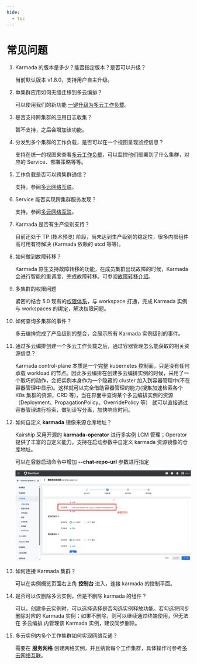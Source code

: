 ```yaml
---
hide:
  - toc
---
```


# 常见问题

1. Karmada 的版本是多少？能否指定版本？是否可以升级？

    当前默认版本 v1.8.0，支持用户自主升级。

2. 单集群应用如何无缝迁移到多云编排？

    可以使用我们的新功能 [一键升级为多云工作负载](../workload/promote.md)。

3. 是否支持跨集群的应用日志收集？

    暂不支持，之后会增加该功能。

4. 分发到多个集群的工作负载，是否可以在一个视图呈现监控信息？

    支持在统一的视图来查看[多云工作负载](../workload/deployment.md)，可以监控他们部署到了什么集群，对应的 Service、部署策略等等。

5. 工作负载是否可以跨集群通信？

    支持，参阅[多云网络互联](../../mspider/user-guide/multicluster/cluster-interconnect.md)。

6. Service 能否实现跨集群服务发现？

    支持，参阅[多云网络互联](../../mspider/user-guide/multicluster/cluster-interconnect.md)。

7. Karmada 是否有生产级别支持？

    目前还处于 TP (技术预览) 阶段，尚未达到生产级别的稳定性，很多内部组件高可用有待解决 (Karmada 依赖的 etcd 等等)。

8. 如何做到故障转移？

    Karmada 原生支持故障转移的功能，在成员集群出现故障的时候，Karmada 会进行智能的重调度，完成故障转移。可参阅[故障转移介绍](../failover/failover.md)。

9. 多集群的权限问题

    紧密的结合 5.0 现有的[权限体系](../../ghippo/user-guide/access-control/role.md)，与 workspace 打通，完成 Karmada 实例与 workspaces 的绑定，解决权限问题。

10. 如何查询多集群的事件？

    多云编排完成了产品级别的整合，会展示所有 Karmada 实例级别的事件。

11. 通过多云编排创建一个多云工作负载之后，通过容器管理怎么能获取的相关资源信息？

    Karmada control-plane 本质是一个完整 kubernetes 控制面，只是没有任何承载 workload 的节点。因此多云编排在创建多云编排实例的时候，采用了一个取巧的动作，会把实例本身作为一个隐藏的 cluster 加入到容器管理中(不在容器管理中显示)。这样就可以完全借助容器管理的能力(搜集加速检索各个 K8s 集群的资源，CRD 等)，当在界面中查询某个多云编排实例的资源（Deployment、PropagationPolicy、OverridePolicy 等） 就可以直接通过容器管理进行检索，做到读写分离，加快响应时间。

12. 如何自定义 __karmada__ 镜像来源仓库地址？

    Kairship 采用开源的 __karmada-operator__ 进行多实例 LCM 管理；Operator 提供了丰富的自定义能力。支持在启动参数中自定义 karmada 资源镜像的仓库地址。

    可以在容器启动命令中增加 __--chat-repo-url__ 参数进行指定

    ![add parameter](../../kairship/images/faq01.png)

13. 如何连接 Karmada 集群？

    可以在实例概览页面右上角 __控制台__ 进入，连接 karmada 的控制平面。

14. 是否可以仅删除多云实例，但是不删除 karmada 的组件？

    可以，创建多云实例时，可以选择选择是否勾选实例释放功能。若勾选将同步删除对应的 Karmada 实例；如果不删除，则可以继续通过终端使用，但无法在 多云编排 内管理该 Karmada 实例，建议同步删除。

15. 多云实例内多个工作集群如何实现网络互通？

    需要在 __服务网格__ 创建网格实例，并且纳管每个工作集群，具体操作可参考[多云网络互联](../../mspider/user-guide/multicluster/cluster-interconnect.md)。
